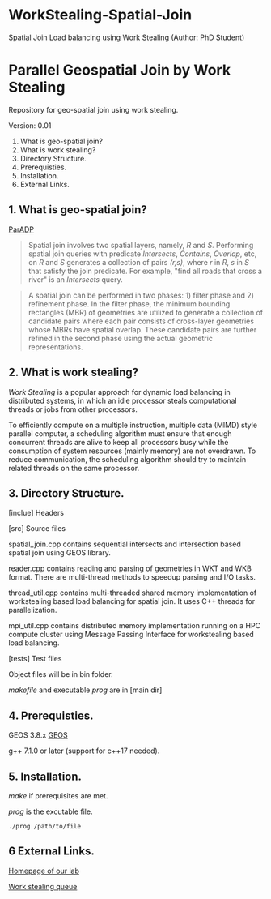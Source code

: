 # WorkStealing-Spatial-Join
Spatial Join Load balancing using Work Stealing (Author: PhD Student)
# Parallel Geospatial Join by Work Stealing

Repository for geo-spatial join using work stealing.

Version: 0.01

 1. What is geo-spatial join?
 2. What is work stealing?
 3. Directory Structure.
 4. Prerequisties.
 5. Installation.
 6. External Links.

## 1. What is geo-spatial join? ##

[ParADP](https://www.cs.mu.edu/~satish/ParADP_for_loadbalancing_in_spatial_join.pdf)

>Spatial join involves two spatial layers, namely, _R_ and _S_. Performing spatial join queries with predicate _Intersects_, _Contains_, _Overlap_, etc, on _R_ and _S_ generates a collection of pairs _(r,s)_, where _r_ in _R_, _s_ in _S_ that satisfy the join predicate. For example, "find all roads that cross a river" is an _Intersects_ query. 

>A spatial join can be performed in two phases: 1) filter phase and 2) refinement phase. In the filter phase, the minimum bounding rectangles (MBR) of geometries are utilized to generate a collection of candidate pairs where each pair consists of cross-layer geometries whose MBRs have spatial overlap. These candidate pairs are further refined in the second phase using the actual geometric representations. 

## 2. What is work stealing? ##

_Work Stealing_ is a popular approach for dynamic load balancing in distributed systems, in which an idle processor steals computational threads or jobs from other processors.

To efficiently compute on a multiple instruction, multiple data (MIMD) style parallel computer, a scheduling algorithm must ensure that enough concurrent threads are alive to keep all processors busy while the consumption of system resources (mainly memory) are not overdrawn. To reduce communication, the scheduling algorithm should try to maintain related threads on the same processor. 

## 3. Directory Structure. ##

[inclue]
Headers

[src]
Source files

spatial_join.cpp contains sequential intersects and intersection based spatial join using GEOS library.

reader.cpp contains reading and parsing of geometries in WKT and WKB format. There are multi-thread methods to speedup parsing and I/O tasks.

thread_util.cpp  contains multi-threaded shared memory implementation of workstealing based load balancing for spatial join. It uses C++ threads for parallelization.

mpi_util.cpp contains distributed memory implementation running on a HPC compute cluster  using Message Passing Interface for workstealing based load balancing.

[tests]
Test files

Object files will be in bin folder. 

_makefile_ and executable _prog_ are in 
[main dir]

## 4. Prerequisties. ##

GEOS 3.8.x 
[GEOS](https://github.com/libgeos/geos/tree/3.8)

g++ 7.1.0 or later (support for c++17 needed).

## 5. Installation. ##

_make_ if prerequisites are met. 

_prog_ is the excutable file.

```
./prog /path/to/file
```

## 6 External Links. ##

[Homepage of our lab](https://www.cs.mu.edu/~satish/)

[Work stealing queue](https://github.com/taskflow/work-stealing-queue)
